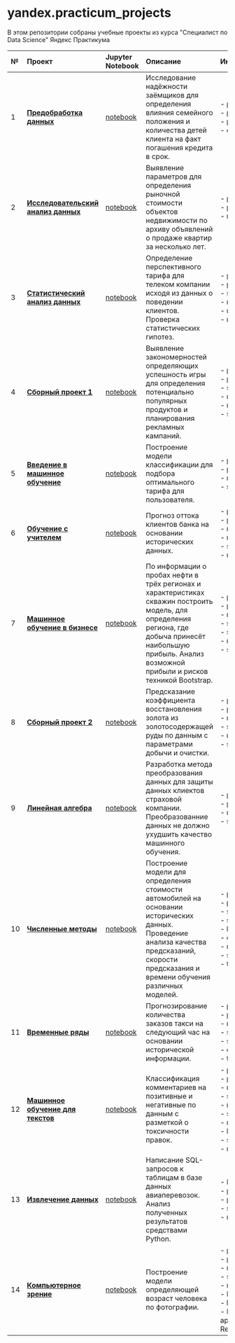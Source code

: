 # yandex.practicum_projects
В этом репозитории собраны учебные проекты из курса "Специалист по Data Science" Яндекс Практикума  

| № | **Проект** | **Jupyter Notebook** | **Описание** | **Инструменты** |    
|:--|:-----------|:---------------------|:-------------|:----------------|  
| 1 | [**Предобработка данных**](https://github.com/ortods/yandex.practicum_projects/tree/main/01%20-%20Предобработка%20данных) | [notebook](https://github.com/ortods/yandex.practicum_projects/blob/main/01%20-%20Предобработка%20данных/01_data_preprocessing.ipynb) | Исследование надёжности заёмщиков для определения влияния семейного положения и количества детей клиента на факт погашения кредита в срок.| - python<br>- pandas<br>- pymystem3<br>- collections |  
| 2 | [**Исследовательский анализ данных**](https://github.com/ortods/yandex.practicum_projects/tree/main/02%20-%20Исследовательский%20анализ%20данных) | [notebook](https://github.com/ortods/yandex.practicum_projects/blob/main/02%20-%20Исследовательский%20анализ%20данных/02_exploratory_data_analysis.ipynb) | Выявление параметров для определения рыночной стоимости объектов недвижимости по архиву объявлений о продаже квартир  за несколько лет. | - python<br>- pandas<br>- matplotlib |  
| 3 | [**Статистический анализ данных**](https://github.com/ortods/yandex.practicum_projects/tree/main/03%20-%20Статистический%20анализ%20данных) | [notebook](https://github.com/ortods/yandex.practicum_projects/blob/main/03%20-%20Статистический%20анализ%20данных/03_statistical_data_analysis.ipynb) | Определение перспективного тарифа для телеком компании исходя из данных о поведении клиентов. Проверка статистических гипотез. | - python<br>- pandas<br>- scipy<br>- math<br>-  numpy<br>- matplotlib |  
| 4 | [**Сборный проект 1**](https://github.com/ortods/yandex.practicum_projects/tree/main/04%20-%20Сборный%20проект-1) | [notebook](https://github.com/ortods/yandex.practicum_projects/blob/main/04%20-%20Сборный%20проект-1/04_identifying_patterns_that_determine_the_success_of_the_game.ipynb) |  Выявление закономерностей определяющих успешность игры для определения потенциально популярных продуктов и планирования рекламных кампаний. | - python<br>- pandas<br>- scipy<br>- math<br>- matplotlib<br>- seaborn |  
| 5 | [**Введение в машинное обучение**](https://github.com/ortods/yandex.practicum_projects/tree/main/05%20-%20Введение%20в%20машинное%20обучение) | [notebook](https://github.com/ortods/yandex.practicum_projects/blob/main/05%20-%20Введение%20в%20машинное%20обучение/05_introduction_to_machine_learning.ipynb) | Построение модели классификации для подбора оптимального тарифа для пользователя. | - python<br>- pandas<br>- numpy<br>- sklearn |  
| 6 | [**Обучение с учителем**](https://github.com/ortods/yandex.practicum_projects/tree/main/06%20-%20Обучение%20с%20учителем) | [notebook](https://github.com/ortods/yandex.practicum_projects/blob/main/06%20-%20Обучение%20с%20учителем/06_supervised_learning.ipynb) | Прогноз оттока клиентов банка на основании исторических данных. | - python<br>- pandas<br>- numpy<br>- re<br>- sklearn<br>- matplotlib |  
| 7 | [**Машинное обучение в бизнесе**](https://github.com/ortods/yandex.practicum_projects/tree/main/07%20-%20Машинное%20обучение%20в%20бизнесе) | [notebook](https://github.com/ortods/yandex.practicum_projects/blob/main/07%20-%20Машинное%20обучение%20в%20бизнесе/07_ml_in_business.ipynb) | По информации о пробах нефти в трёх регионах и характеристиках скважин построить модель, для определения региона, где добыча принесёт наибольшую прибыль. Анализ возможной прибыли и рисков техникой Bootstrap. | - python<br>- pandas<br>- numpy<br>- sklearn<br>- scipy<br>- matplotlib<br>- seaborn |  
| 8 | [**Сборный проект 2**](https://github.com/ortods/yandex.practicum_projects/tree/main/08%20-%20Сборный%20проект-2) | [notebook](https://github.com/ortods/yandex.practicum_projects/blob/main/08%20-%20Сборный%20проект-2/08_recovery_of_gold_from_ore.ipynb) | Предсказание коэффициента восстановления золота из золотосодержащей руды по данным с параметрами добычи и очистки. | - python<br>- pandas<br>- numpy<br>- sklearn<br>- matplotlib<br>- seaborn |  
| 9 | [**Линейная алгебра**](https://github.com/ortods/yandex.practicum_projects/tree/main/09%20-%20Линейная%20алгебра) | [notebook](https://github.com/ortods/yandex.practicum_projects/blob/main/09%20-%20Линейная%20алгебра/09_linear_algebra.ipynb) | Разработка метода преобразования данных для защиты данных клиектов страховой компании. Преобразованние данных не должно ухудшить качество машинного обучения. | - python<br>- pandas<br>- numpy<br>- sklearn |  
| 10 | [**Численные методы**](https://github.com/ortods/yandex.practicum_projects/tree/main/10%20-%20Численные%20методы) | [notebook](https://github.com/ortods/yandex.practicum_projects/blob/main/10%20-%20Численные%20методы/10_numerical_methods.ipynb) | Построение модели для определения стоимости автомобилей на основании исторических данных. Проведение анализа качества предсказаний, скорости предсказания и времени обучения различных моделей. | - python<br>- pandas<br>- scipy<br>- sklearn<br>- lightgbm<br>- catboost<br>-  matplotlib<br>- seaborn<br>- time | 
| 11 | [**Временные ряды**](https://github.com/ortods/yandex.practicum_projects/tree/main/11%20-%20Временные%20ряды) | [notebook](https://github.com/ortods/yandex.practicum_projects/blob/main/11%20-%20Временные%20ряды/11_time_series.ipynb) | Прогнозирование количества заказов такси на следующий час на основании исторической информации. | - python<br>- pandas<br>- numpy<br>- sklearn<br>- statsmodels<br>- catboost <br>- time |  
| 12 | [**Машинное обучение для текстов**](https://github.com/ortods/yandex.practicum_projects/tree/main/12%20-%20Машинное%20обучение%20для%20текстов) | [notebook](https://github.com/ortods/yandex.practicum_projects/blob/main/12%20-%20Машинное%20обучение%20для%20текстов/12_ml_nlp.ipynb) | Классификация комментариев на позитивные и негативные по данным с разметкой о токсичности правок. | - python<br>- pandas<br>- numpy<br>- sklearn<br>- nltk<br>- spacy<br>- re<br>- lightgbm<br>- scipy<br>- matplotlib |  
| 13 | [**Извлечение данных**](https://github.com/ortods/yandex.practicum_projects/tree/main/13%20-%20Извлечение%20данных) | [notebook](https://github.com/ortods/yandex.practicum_projects/blob/main/13%20-%20Извлечение%20данных/13_analysis_of_airline_demand.ipynb) | Написание SQL-запросов к таблицам в базе данных авиаперевозок. Анализ полученных результатов средствами Python. | - PostgreSQL<br>- python<br>- pandas<br>- seaborn<br>- matplotlib | 
| 14 | [**Компьютерное зрение**](https://github.com/ortods/yandex.practicum_projects/tree/main/14%20-%20Компьютерное%20зрение) | [notebook](https://github.com/ortods/yandex.practicum_projects/blob/main/14%20-%20Компьютерное%20зрение/14_determination_of_age_by_photo.ipynb) | Построение модели определяющей возраст человека по фотографии.  | - python<br> - pandas<br>- numpy<br>- seaborn<br>- matplotlib<br>- PIL<br>- keras<br>- НС с архитектурой ResNet50 |  
